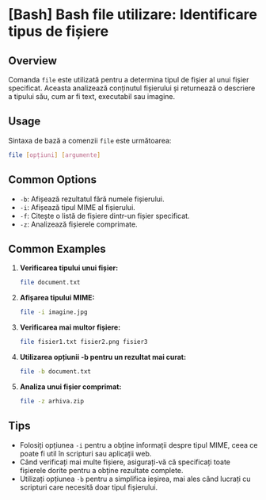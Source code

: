# [Bash] Bash file utilizare: Identificare tipus de fișiere

## Overview
Comanda `file` este utilizată pentru a determina tipul de fișier al unui fișier specificat. Aceasta analizează conținutul fișierului și returnează o descriere a tipului său, cum ar fi text, executabil sau imagine.

## Usage
Sintaxa de bază a comenzii `file` este următoarea:

```bash
file [opțiuni] [argumente]
```

## Common Options
- `-b`: Afișează rezultatul fără numele fișierului.
- `-i`: Afișează tipul MIME al fișierului.
- `-f`: Citește o listă de fișiere dintr-un fișier specificat.
- `-z`: Analizează fișierele comprimate.

## Common Examples
1. **Verificarea tipului unui fișier:**
   ```bash
   file document.txt
   ```

2. **Afișarea tipului MIME:**
   ```bash
   file -i imagine.jpg
   ```

3. **Verificarea mai multor fișiere:**
   ```bash
   file fisier1.txt fisier2.png fisier3
   ```

4. **Utilizarea opțiunii -b pentru un rezultat mai curat:**
   ```bash
   file -b document.txt
   ```

5. **Analiza unui fișier comprimat:**
   ```bash
   file -z arhiva.zip
   ```

## Tips
- Folosiți opțiunea `-i` pentru a obține informații despre tipul MIME, ceea ce poate fi util în scripturi sau aplicații web.
- Când verificați mai multe fișiere, asigurați-vă că specificați toate fișierele dorite pentru a obține rezultate complete.
- Utilizați opțiunea `-b` pentru a simplifica ieșirea, mai ales când lucrați cu scripturi care necesită doar tipul fișierului.